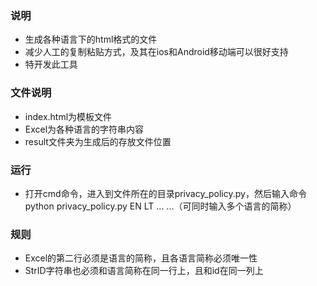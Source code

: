 ### 说明
- 生成各种语言下的html格式的文件
- 减少人工的复制粘贴方式，及其在ios和Android移动端可以很好支持
- 特开发此工具

### 文件说明
- index.html为模板文件
- Excel为各种语言的字符串内容
- result文件夹为生成后的存放文件位置

### 运行
- 打开cmd命令，进入到文件所在的目录privacy_policy.py，然后输入命令python privacy_policy.py EN LT ... ...（可同时输入多个语言的简称）

### 规则
- Excel的第二行必须是语言的简称，且各语言简称必须唯一性
- StrID字符串也必须和语言简称在同一行上，且和id在同一列上 